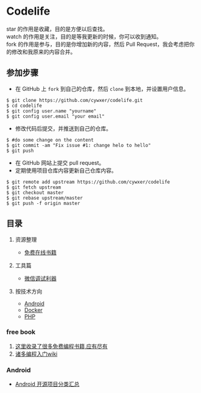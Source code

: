 Codelife
==============================================

star 的作用是收藏，目的是方便以后查找。  
watch 的作用是关注，目的是等我更新的时候，你可以收到通知。  
fork 的作用是参与，目的是你增加新的内容，然后 Pull Request，我会考虑把你的修改和我原来的内容合并。  

## 参加步骤
* 在 GitHub 上 `fork` 到自己的仓库，然后 `clone` 到本地，并设置用户信息。
```
$ git clone https://github.com/cywxer/codelife.git
$ cd codelife
$ git config user.name "yourname"
$ git config user.email "your email"
```
* 修改代码后提交，并推送到自己的仓库。
```
$ #do some change on the content
$ git commit -am "Fix issue #1: change helo to hello"
$ git push
```
* 在 GitHub 网站上提交 pull request。
* 定期使用项目仓库内容更新自己仓库内容。
```
$ git remote add upstream https://github.com/cywxer/codelife
$ git fetch upstream
$ git checkout master
$ git rebase upstream/master
$ git push -f origin master
```




## 目录

1. 资源整理

   * [免费在线书籍](#free-book)

1. 工具篇

   * [微信调试利器](http://blog.qqbrowser.cc/)
   
1. 按技术方向

   * [Android](#android)
   * [Docker](#docker)
   * [PHP](#php)

### free book
1. [这里收录了很多免费编程书籍,应有尽有](https://github.com/justjavac/free-programming-books-zh_CN)
1. [诸多编程入门wiki](http://wiki.jikexueyuan.com/)

### Android

* [Android 开源项目分类汇总](https://github.com/Trinea/android-open-project)


